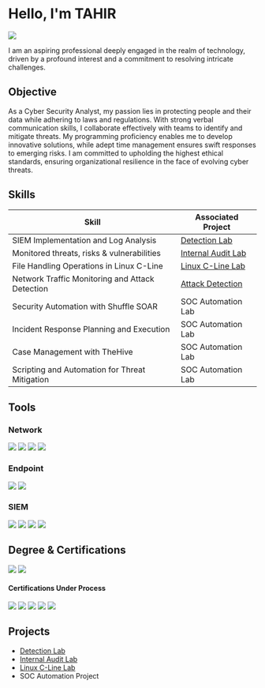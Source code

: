 # Hello, I'm TAHIR
<a href="https://linkedin.com/in/tahir-iqbal-72549a151/"><img src="https://img.shields.io/badge/-LinkedIn-0072b1?&style=for-the-badge&logo=linkedin&logoColor=white" /></a>


I am an aspiring professional deeply engaged in the realm of technology, driven by a profound interest and a commitment to resolving intricate challenges.

## Objective

As a Cyber Security Analyst, my passion lies in protecting people and their data while adhering to laws and regulations. With strong verbal communication skills, I collaborate effectively with teams to identify and mitigate threats. My programming proficiency enables me to develop innovative solutions, while adept time management ensures swift responses to emerging risks. I am committed to upholding the highest ethical standards, ensuring organizational resilience in the face of evolving cyber threats.

## Skills

| Skill                                         | Associated Project         |
|-----------------------------------------------|----------------------------|
| SIEM Implementation and Log Analysis          | <a href="https://github.com/itahir067/Detection-Lab/blob/main/README.md">Detection Lab</a>|
| Monitored threats, risks & vulnerabilities      | <a href="https://github.com/itahir067/Audit-Lab/tree/main">Internal Audit Lab</a>|
| File Handling Operations in Linux C-Line | <a href="https://github.com/itahir067/File-Handling-in-Linux---Lab">Linux C-Line Lab</a>|
| Network Traffic Monitoring and Attack Detection | <a href="Attack Detection">Attack Detection</a>|
| Security Automation with Shuffle SOAR         | SOC Automation Lab|
| Incident Response Planning and Execution      | SOC Automation Lab|
| Case Management with TheHive                  | SOC Automation Lab|
| Scripting and Automation for Threat Mitigation | SOC Automation Lab|

## Tools

### Network
<div>
    <img src="https://img.shields.io/badge/-TCPdump-02569B?style=for-the-badge&logo=TCPdump&logoColor=white" />
    <img src="https://img.shields.io/badge/-Wireshark-1679A7?&style=for-the-badge&logo=Wireshark&logoColor=white" />
    <img src="https://img.shields.io/badge/-Suricata-EF3B2D?&style=for-the-badge&logo=Suricata&logoColor=white" />
    <img src="https://img.shields.io/badge/-Zeek-777BB4?&style=for-the-badge&logo=Zeek&logoColor=white" />
</div>

### Endpoint
<div>
    <img src="https://img.shields.io/badge/-Microsoft_Defender_for_Endpoint-00A4EF?&style=for-the-badge&logo=Microsoft&logoColor=white" />
    <img src="https://img.shields.io/badge/-Velociraptor-4B275F?&style=for-the-badge&logo=Velociraptor&logoColor=white" />
</div>

### SIEM
<div>
    <img src="https://img.shields.io/badge/-Google_Chronicle-4285F4?style=for-the-badge&logo=Google%20Chronicle&logoColor=white" />
    <img src="https://img.shields.io/badge/-Microsoft_Sentinel-0078D4?&style=for-the-badge&logo=Microsoft&logoColor=white" />
    <img src="https://img.shields.io/badge/-Splunk-000000?&style=for-the-badge&logo=Splunk&logoColor=white" />
    <img src="https://img.shields.io/badge/-Elastic-005571?&style=for-the-badge&logo=Elastic&logoColor=white" />
</div>

## Degree & Certifications
<div>
<img src="https://img.shields.io/badge/-Software%20Engineering-000000?&style=for-the-badge&logo=codecademy&logoColor=white" />
<img src="https://img.shields.io/badge/-Google%20Cyber%20Security%20Certificate-blue?&style=for-the-badge&logo=google&logoColor=white" />
    
#### Certifications Under Process
<div>
<img src="https://img.shields.io/badge/-Security%2B-FF0000?&style=for-the-badge&logo=CompTIA&logoColor=white" />
<img src="https://img.shields.io/badge/-Network%2B-007ACC?&style=for-the-badge&logo=CompTIA&logoColor=white" />
<img src="https://img.shields.io/badge/-A%2B-4D4D4D?&style=for-the-badge&logo=CompTIA&logoColor=white" />
<img src="https://img.shields.io/badge/-CDSA-006400?&style=for-the-badge&logoColor=white" />
<img src="https://img.shields.io/badge/-CCD-000080?&style=for-the-badge&logoColor=white" />
</div>
</div>

## Projects
- <a href="https://github.com/itahir067/Detection-Lab/blob/main/README.md">Detection Lab</a>
- <a href="https://github.com/itahir067/Audit-Lab/tree/main">Internal Audit Lab</a>
- <a href="https://github.com/itahir067/File-Handling-in-Linux---Lab">Linux C-Line Lab</a>
- SOC Automation Project
